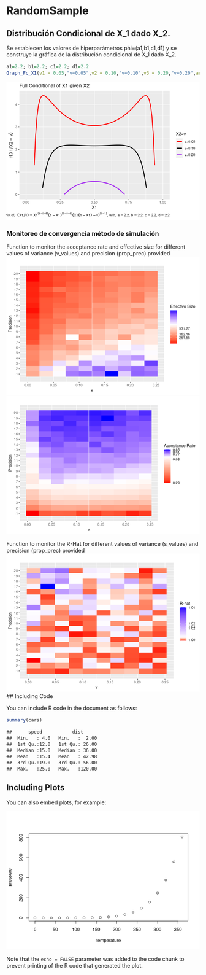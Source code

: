 RandomSample
================

## Distribución Condicional de X_1 dado X_2.

Se establecen los valores de hiperparámetros phi=(a1,b1,c1,d1) y se
construye la gráfica de la distribución condicional de X_1 dado X_2.

``` r
a1=2.2; b1=2.2; c1=2.2; d1=2.2
Graph_Fc_X1(v1 = 0.05,"v=0.05",v2 = 0.10,"v=0.10",v3 = 0.20,"v=0.20",ae = a1,be = b1,ce = c1,de = d1)
```

![](randomsamples_files/figure-gfm/unnamed-chunk-1-1.png)<!-- -->

### Monitoreo de convergencia método de simulación

Function to monitor the acceptance rate and effective size for different
values of variance (v_values) and precision (prop_prec) provided
![](randomsamples_files/figure-gfm/unnamed-chunk-2-1.png)<!-- -->![](randomsamples_files/figure-gfm/unnamed-chunk-2-2.png)<!-- -->

Function to monitor the R-Hat for different values of variance
(s_values) and precision (prop_prec) provided
![](randomsamples_files/figure-gfm/unnamed-chunk-3-1.png)<!-- --> \##
Including Code

You can include R code in the document as follows:

``` r
summary(cars)
```

    ##      speed           dist       
    ##  Min.   : 4.0   Min.   :  2.00  
    ##  1st Qu.:12.0   1st Qu.: 26.00  
    ##  Median :15.0   Median : 36.00  
    ##  Mean   :15.4   Mean   : 42.98  
    ##  3rd Qu.:19.0   3rd Qu.: 56.00  
    ##  Max.   :25.0   Max.   :120.00

## Including Plots

You can also embed plots, for example:

![](randomsamples_files/figure-gfm/pressure-1.png)<!-- -->

Note that the `echo = FALSE` parameter was added to the code chunk to
prevent printing of the R code that generated the plot.
